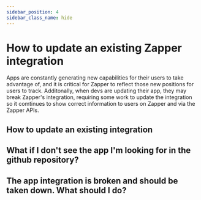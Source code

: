 ```yaml
---
sidebar_position: 4
sidebar_class_name: hide
---
```


# How to update an existing Zapper integration

Apps are constantly generating new capabilities for their users to take
advantage of, and it is critical for Zapper to reflect those new positions for
users to track. Additonally, when devs are updating their app, they may break
Zapper's integration, requiring some work to update the integration so it
comtinues to show correct information to users on Zapper and via the Zapper
APIs.

## How to update an existing integration

<!--TODO add details -->

## What if I don't see the app I'm looking for in the github repository?

<!--TODO add details -->

## The app integration is broken and should be taken down. What should I do?

<!--TODO add details -->

